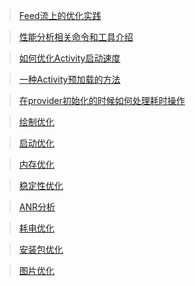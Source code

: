 > [Feed流上的优化实践](./Feed流上的优化实践.md)

> [性能分析相关命令和工具介绍](./性能分析相关命令和工具介绍.md)

> [如何优化Activity启动速度](./如何优化Activity启动速度.md) 

>[一种Activity预加载的方法](./一种Activity预加载的方法.md) 

> [在provider初始化的时候如何处理耗时操作](./在provider初始化的时候如何处理耗时操作.md)

> [绘制优化](./绘制优化.md)

> [启动优化](./启动优化.md)	

> [内存优化](./内存优化.md)

> [稳定性优化](./稳定性优化.md)

> [ANR分析](./ANR分析.md)

> [耗电优化](./耗电优化.md)

> [安装包优化](./安装包优化.md)

> [图片优化](./图片优化.md)
